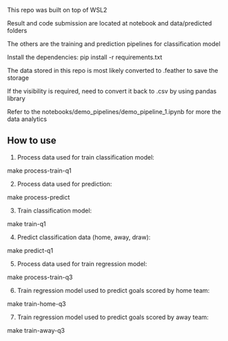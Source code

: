 This repo was built on top of WSL2

Result and code submission are located at notebook and data/predicted folders

The others are the training and prediction pipelines for classification model

Install the dependencies: pip install -r requirements.txt

The data stored in this repo is most likely converted to .feather to save the storage 

If the visibility is required, need to convert it back to .csv by using pandas library

Refer to the notebooks/demo_pipelines/demo_pipeline_1.ipynb for more the data analytics

## How to use
1. Process data used for train classification model:

make process-train-q1

2. Process data used for prediction:

make process-predict

3. Train classification model:

make train-q1

4. Predict classification data (home, away, draw):

make predict-q1

5. Process data used for train regression model:

make process-train-q3

6. Train regression model used to predict goals scored by home team:

make train-home-q3

7. Train regression model used to predict goals scored by away team:

make train-away-q3


